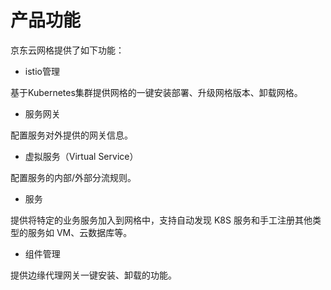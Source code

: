 # 产品功能

京东云网格提供了如下功能：

- istio管理

基于Kubernetes集群提供网格的一键安装部署、升级网格版本、卸载网格。

- 服务网关

配置服务对外提供的网关信息。

- 虚拟服务（Virtual Service）

配置服务的内部/外部分流规则。

- 服务

提供将特定的业务服务加入到网格中，支持自动发现 K8S 服务和手工注册其他类型的服务如 VM、云数据库等。

- 组件管理

提供边缘代理网关一键安装、卸载的功能。

    

  
